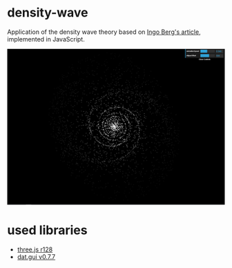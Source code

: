# density-wave

Application of the density wave theory based on [Ingo Berg's article](https://beltoforion.de/en/spiral_galaxy_renderer/), implemented in JavaScript.

![example](./images/example.png)

# used libraries

- [three.js r128](https://github.com/mrdoob/three.js)
- [dat.gui v0.7.7](https://github.com/dataarts/dat.gui)
